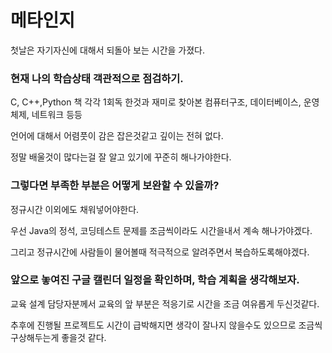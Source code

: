 # 메타인지

첫날은 자기자신에 대해서 되돌아 보는 시간을 가졌다.

### 현재 나의 학습상태 객관적으로 점검하기.

  C, C++,Python 책 각각 1회독 한것과 재미로 찾아본 컴퓨터구조, 데이터베이스, 운영체제, 네트워크 등등

  언어에 대해서 어렴풋이 감은 잡은것같고 깊이는 전혀 없다.

  정말 배울것이 많다는걸 잘 알고 있기에 꾸준히 해나가야한다.

### 그렇다면 부족한 부분은 어떻게 보완할 수 있을까?

  정규시간 이외에도 채워넣어야한다.

  우선 Java의 정석, 코딩테스트 문제를 조금씩이라도 시간을내서 계속 해나가야겠다.

  그리고 정규시간에 사람들이 물어볼때 적극적으로 알려주면서 복습하도록해야겠다.

### 앞으로 놓여진 구글 캘린더 일정을 확인하며, 학습 계획을 생각해보자.

  교육 설계 담당자분께서 교육의 앞 부분은 적응기로 시간을 조금 여유롭게 두신것같다.

  추후에 진행될 프로젝트도 시간이 급박해지면 생각이 잘나지 않을수도 있으므로 조금씩 구상해두는게 좋을것 같다.
